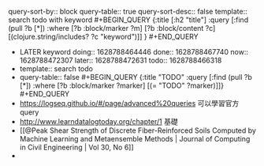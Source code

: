 query-sort-by:: block
query-table:: true
query-sort-desc:: false
template:: search todo with keyword
#+BEGIN_QUERY
      {:title [:h2 "title"]
       :query [:find (pull ?b [*])
             :where
             [?b :block/marker ?m]
             [?b :block/content ?c]
             [(clojure.string/includes? ?c "keyword")]]
       }
#+END_QUERY

- LATER keyword
  doing:: 1628788464446
  done:: 1628788467740
  now:: 1628788472307
  later:: 1628788472631
  todo:: 1628788466318
- template:: search todo
- query-table:: false
  #+BEGIN_QUERY
  {:title "TODO"
   :query [:find (pull ?b [*])
         :where
         [?b :block/marker ?marker]
         [(= "TODO" ?marker)]]}
  #+END_QUERY
- https://logseq.github.io/#/page/advanced%20queries  可以學習官方query
- http://www.learndatalogtoday.org/chapter/1   基礎
- [[@Peak Shear Strength of Discrete Fiber-Reinforced Soils Computed by Machine Learning and Metaensemble Methods | Journal of Computing in Civil Engineering | Vol 30, No 6]]
-